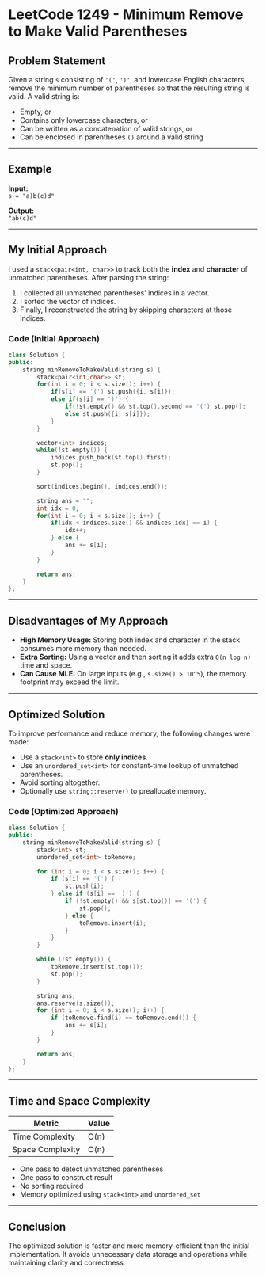 
# LeetCode 1249 - Minimum Remove to Make Valid Parentheses

## Problem Statement

Given a string `s` consisting of `'('`, `')'`, and lowercase English characters, remove the minimum number of parentheses so that the resulting string is valid. A valid string is:

- Empty, or
- Contains only lowercase characters, or
- Can be written as a concatenation of valid strings, or
- Can be enclosed in parentheses `()` around a valid string

---

## Example

**Input:**  
`s = "a)b(c)d"`

**Output:**  
`"ab(c)d"`

---

## My Initial Approach

I used a `stack<pair<int, char>>` to track both the **index** and **character** of unmatched parentheses. After parsing the string:

1. I collected all unmatched parentheses' indices in a vector.
2. I sorted the vector of indices.
3. Finally, I reconstructed the string by skipping characters at those indices.

### Code (Initial Approach)
```cpp
class Solution {
public:
    string minRemoveToMakeValid(string s) {
        stack<pair<int,char>> st;
        for(int i = 0; i < s.size(); i++) {
            if(s[i] == '(') st.push({i, s[i]});
            else if(s[i] == ')') {
                if(!st.empty() && st.top().second == '(') st.pop();
                else st.push({i, s[i]});
            }
        }

        vector<int> indices;
        while(!st.empty()) {
            indices.push_back(st.top().first);
            st.pop();
        }

        sort(indices.begin(), indices.end());

        string ans = "";
        int idx = 0;
        for(int i = 0; i < s.size(); i++) {
            if(idx < indices.size() && indices[idx] == i) {
                idx++;
            } else {
                ans += s[i];
            }
        }

        return ans;
    }
};
````

---

## Disadvantages of My Approach

* **High Memory Usage:** Storing both index and character in the stack consumes more memory than needed.
* **Extra Sorting:** Using a vector and then sorting it adds extra `O(n log n)` time and space.
* **Can Cause MLE:** On large inputs (e.g., `s.size() > 10^5`), the memory footprint may exceed the limit.

---

## Optimized Solution

To improve performance and reduce memory, the following changes were made:

* Use a `stack<int>` to store **only indices**.
* Use an `unordered_set<int>` for constant-time lookup of unmatched parentheses.
* Avoid sorting altogether.
* Optionally use `string::reserve()` to preallocate memory.

### Code (Optimized Approach)

```cpp
class Solution {
public:
    string minRemoveToMakeValid(string s) {
        stack<int> st;
        unordered_set<int> toRemove;

        for (int i = 0; i < s.size(); i++) {
            if (s[i] == '(') {
                st.push(i);
            } else if (s[i] == ')') {
                if (!st.empty() && s[st.top()] == '(') {
                    st.pop();
                } else {
                    toRemove.insert(i);
                }
            }
        }

        while (!st.empty()) {
            toRemove.insert(st.top());
            st.pop();
        }

        string ans;
        ans.reserve(s.size());
        for (int i = 0; i < s.size(); i++) {
            if (toRemove.find(i) == toRemove.end()) {
                ans += s[i];
            }
        }

        return ans;
    }
};
```

---

## Time and Space Complexity

| Metric           | Value |
| ---------------- | ----- |
| Time Complexity  | O(n)  |
| Space Complexity | O(n)  |

* One pass to detect unmatched parentheses
* One pass to construct result
* No sorting required
* Memory optimized using `stack<int>` and `unordered_set`

---

## Conclusion

The optimized solution is faster and more memory-efficient than the initial implementation. It avoids unnecessary data storage and operations while maintaining clarity and correctness.

